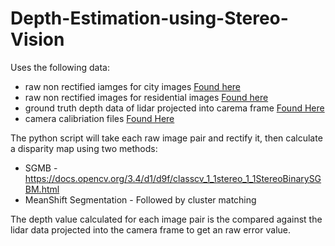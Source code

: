 # Depth-Estimation-using-Stereo-Vision

Uses the following data:
* raw non rectified iamges for city images [Found here](https://s3.eu-central-1.amazonaws.com/avg-kitti/raw_data/2011_09_26_drive_0001/2011_09_26_drive_0001_extract.zip)
* raw non rectified images for residential images [Found here](https://s3.eu-central-1.amazonaws.com/avg-kitti/raw_data/2011_09_26_drive_0001/2011_09_26_drive_0046_extract.zip)
* ground truth depth data of lidar projected into carema frame [Found Here](https://s3.eu-central-1.amazonaws.com/avg-kitti/data_depth_velodyne.zip)
* camera calibriation files [Found Here](https://s3.eu-central-1.amazonaws.com/avg-kitti/raw_data/2011_09_26_calib.zip)

The python script will take each raw image pair and rectify it, then calculate a disparity map using two methods:
* SGMB - https://docs.opencv.org/3.4/d1/d9f/classcv_1_1stereo_1_1StereoBinarySGBM.html
* MeanShift Segmentation - Followed by cluster matching 

The depth value calculated for each image pair is the compared against the lidar data projected into the camera frame to get an raw error value. 
